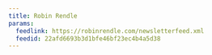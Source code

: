 ```yaml
---
title: Robin Rendle
params:
  feedlink: https://robinrendle.com/newsletterfeed.xml
  feedid: 22afd6693b3d1bfe46bf23ec4b4a5d38
---
```


